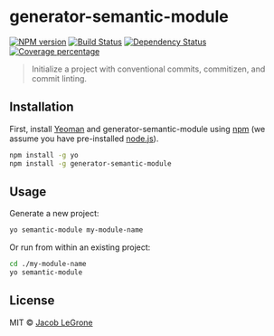 # generator-semantic-module

[![NPM version][npm-image]][npm-url]
[![Build Status][travis-image]][travis-url]
[![Dependency Status][daviddm-image]][daviddm-url]
[![Coverage percentage][codecov-image]][codecov-url]

> Initialize a project with conventional commits, commitizen, and commit linting.

## Installation

First, install [Yeoman](http://yeoman.io) and generator-semantic-module using [npm](https://www.npmjs.com/) (we assume you have pre-installed [node.js](https://nodejs.org/)).

```bash
npm install -g yo
npm install -g generator-semantic-module
```

## Usage

Generate a new project:

```bash
yo semantic-module my-module-name
```

Or run from within an existing project:

```bash
cd ./my-module-name
yo semantic-module
```

## License

MIT © [Jacob LeGrone](https://jacoblegrone.com)


[npm-image]: https://badge.fury.io/js/generator-semantic-module.svg
[npm-url]: https://npmjs.org/package/generator-semantic-module
[travis-image]: https://travis-ci.org/jlegrone/generator-semantic-module.svg?branch=master
[travis-url]: https://travis-ci.org/jlegrone/generator-semantic-module
[daviddm-image]: https://david-dm.org/jlegrone/generator-semantic-module.svg?theme=shields.io
[daviddm-url]: https://david-dm.org/jlegrone/generator-semantic-module
[codecov-image]: https://codecov.io/gh/jlegrone/generator-semantic-module/branch/develop/graph/badge.svg
[codecov-url]: https://codecov.io/gh/jlegrone/generator-semantic-module
